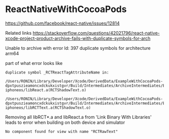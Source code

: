 # ReactNativeWithCocoaPods

https://github.com/facebook/react-native/issues/12814

Related links
https://stackoverflow.com/questions/42021796/react-native-xcode-project-product-archive-fails-with-duplicate-symbols-for-arch


Unable to archive with error ld: 397 duplicate symbols for architecture arm64

part of what error looks like
```
duplicate symbol _RCTReactTagAttributeName in:
    /Users/RONIN/Library/Developer/Xcode/DerivedData/ExampleWithCocoaPods-dpxtpuszieamoncxdckukxistgvr/Build/Intermediates/ArchiveIntermediates/ExampleWithCocoaPods/BuildProductsPath/Release-iphoneos/libReact.a(RCTShadowText.o)
    /Users/RONIN/Library/Developer/Xcode/DerivedData/ExampleWithCocoaPods-dpxtpuszieamoncxdckukxistgvr/Build/Intermediates/ArchiveIntermediates/ExampleWithCocoaPods/BuildProductsPath/Release-iphoneos/libRCTText.a(RCTShadowText.o)
```

Removing all libRCT*.a and libReact.a from 'Link Binary With Libraries' leads to error when building on both device and simulator

```
No component found for view with name "RCTRawText"
```

